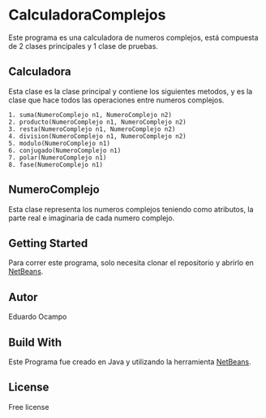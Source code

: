 ﻿# CalculadoraComplejos
Este programa es una calculadora de numeros complejos, está compuesta de 2 clases principales y 1 clase de pruebas.

## Calculadora
Esta clase es la clase principal y contiene los siguientes metodos, y es la clase que hace todos las operaciones entre numeros complejos.

	1. suma(NumeroComplejo n1, NumeroComplejo n2)
	2. producto(NumeroComplejo n1, NumeroComplejo n2)
	3. resta(NumeroComplejo n1, NumeroComplejo n2)
	4. division(NumeroComplejo n1, NumeroComplejo n2)
	5. modulo(NumeroComplejo n1)
	6. conjugado(NumeroComplejo n1)
	7. polar(NumeroComplejo n1)
	8. fase(NumeroComplejo n1)
	
## NumeroComplejo
Esta clase representa los numeros complejos teniendo como atributos, la parte real e imaginaria de cada numero complejo.

## Getting Started
Para correr este programa, solo necesita clonar el repositorio y abrirlo en [NetBeans](https://netbeans.org/).

## Autor
Eduardo Ocampo

## Build With
Este Programa fue creado en Java y utilizando la herramienta [NetBeans](https://netbeans.org/).

## License 
Free license
